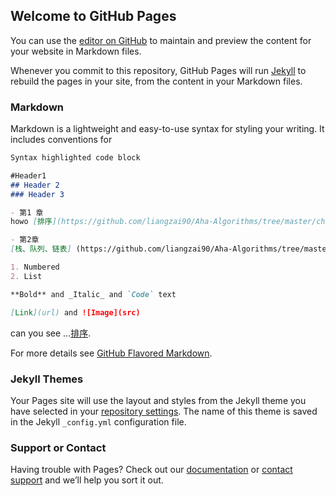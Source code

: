 ## Welcome to GitHub Pages

You can use the [editor on GitHub](https://github.com/liangzai90/Aha-Algorithms/edit/master/README.md) to maintain and preview the content for your website in Markdown files.

Whenever you commit to this repository, GitHub Pages will run [Jekyll](https://jekyllrb.com/) to rebuild the pages in your site, from the content in your Markdown files.

### Markdown

Markdown is a lightweight and easy-to-use syntax for styling your writing. It includes conventions for

```markdown
Syntax highlighted code block

#Header1 
## Header 2
### Header 3

- 第1 章
howo [排序](https://github.com/liangzai90/Aha-Algorithms/tree/master/chap1).

- 第2章
[栈、队列、链表] (https://github.com/liangzai90/Aha-Algorithms/tree/master/chap2)

1. Numbered
2. List

**Bold** and _Italic_ and `Code` text

[Link](url) and ![Image](src)
```

 can you see ...[排序](https://github.com/liangzai90/Aha-Algorithms/tree/master/chap1).

For more details see [GitHub Flavored Markdown](https://guides.github.com/features/mastering-markdown/).

### Jekyll Themes

Your Pages site will use the layout and styles from the Jekyll theme you have selected in your [repository settings](https://github.com/liangzai90/Aha-Algorithms/settings). The name of this theme is saved in the Jekyll `_config.yml` configuration file.

### Support or Contact

Having trouble with Pages? Check out our [documentation](https://help.github.com/categories/github-pages-basics/) or [contact support](https://github.com/contact) and we’ll help you sort it out.
